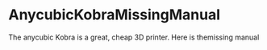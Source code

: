 # AnycubicKobraMissingManual
The anycubic Kobra is a great, cheap 3D printer. Here is themissing manual
